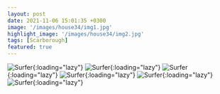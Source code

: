 ```yaml
---
layout: post
date: 2021-11-06 15:01:35 +0300
image: '/images/house34/img1.jpg'
highlight_image: '/images/house34/img2.jpg'
tags: [Scarborough]
featured: true
---
```


![Surfer]({{site.baseurl}}/images/house34/img3.jpg){:loading="lazy"}
![Surfer]({{site.baseurl}}/images/house34/img4.jpg){:loading="lazy"}
![Surfer]({{site.baseurl}}/images/house34/img5.jpg){:loading="lazy"}
![Surfer]({{site.baseurl}}/images/house34/img6.jpg){:loading="lazy"}
![Surfer]({{site.baseurl}}/images/house34/img7.jpg){:loading="lazy"}
![Surfer]({{site.baseurl}}/images/house34/img8.jpg){:loading="lazy"} 